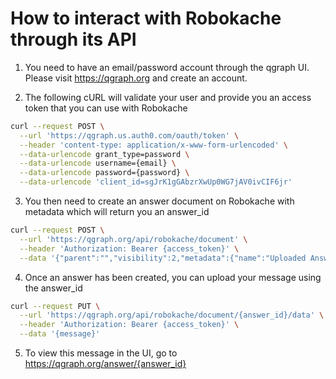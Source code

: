 # How to interact with Robokache through its API

1. You need to have an email/password account through the qgraph UI. Please visit https://qgraph.org and create an account.

2. The following cURL will validate your user and provide you an access token that you can use with Robokache
```bash
curl --request POST \
  --url 'https://qgraph.us.auth0.com/oauth/token' \
  --header 'content-type: application/x-www-form-urlencoded' \
  --data-urlencode grant_type=password \
  --data-urlencode username={email} \
  --data-urlencode password={password} \
  --data-urlencode 'client_id=sgJrK1gGAbzrXwUp0WG7jAV0ivCIF6jr'
```

3. You then need to create an answer document on Robokache with metadata which will return you an answer_id
```bash
curl --request POST \
  --url 'https://qgraph.org/api/robokache/document' \
  --header 'Authorization: Bearer {access_token}' \
  --data '{"parent":"","visibility":2,"metadata":{"name":"Uploaded Answer","answerOnly":true,"hasAnswers":true}}'
```

4. Once an answer has been created, you can upload your message using the answer_id
```bash
curl --request PUT \
  --url 'https://qgraph.org/api/robokache/document/{answer_id}/data' \
  --header 'Authorization: Bearer {access_token}' \
  --data '{message}'
```

5. To view this message in the UI, go to https://qgraph.org/answer/{answer_id}
